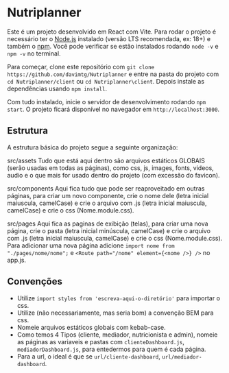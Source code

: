 # Nutriplanner

Este é um projeto desenvolvido em React com Vite. 
Para rodar o projeto é necessário ter o [Node.js](https://nodejs.org/) instalado 
(versão LTS recomendada, ex: 18+) e também o [npm](https://www.npmjs.com/). 
Você pode verificar se estão instalados rodando `node -v` e `npm -v` no terminal.

Para começar, clone este repositório com `git clone https://github.com/davimtg/Nutriplanner` 
e entre na pasta do projeto com `cd Nutriplanner/client` ou `cd Nutriplanner\client`. 
Depois instale as dependências usando `npm install`.

Com tudo instalado, inicie o servidor de desenvolvimento rodando `npm start`. 
O projeto ficará disponível no navegador em `http://localhost:3000`. 


## Estrutura
A estrutura básica do projeto segue a seguinte organização:  

src/assets
Tudo que está aqui dentro são arquivos estáticos GLOBAIS (serão usadas em todas as páginas), 
como css, js, images, fonts, videos, audio e o que mais for usado dentro do 
projeto (com excessão do favicon).

src/components
Aqui fica tudo que pode ser reaproveitado em outras páginas, para criar um novo 
componente, crie o nome dele (letra inicial maiuscula, camelCase) e crie o arquivo com .js
(letra inicial maiuscula, camelCase) e crie o css (Nome.module.css).

src/pages
Aqui fica as paginas de exibição (telas), para criar uma nova página, crie o pasta 
(letra inicial minúscula, camelCase) e crie o arquivo com .js (letra inicial 
maiuscula, camelCase) e crie o css (Nome.module.css). Para adicionar uma nova página adicione 
`import nome from "./pages/nome/nome";` e `<Route path="/nome" element={<nome />} />` no app.js.


## Convenções
- Utilize `import styles from 'escreva-aqui-o-diretório'` para importar o css.
- Utilize (não necessariamente, mas seria bom) a convenção BEM para css.
- Nomeie arquivos estáticos globais com kebab-case.
- Como temos 4 Tipos (cliente, mediador, nutricionista e admin), nomeie as páginas as variaveis
e pastas com `clienteDashboard.js`, `mediadorDashboard.js`, para entedermos para quem é cada página.
- Para a url, o ideal é que se `url/cliente-dashboard`, `url/mediador-dashboard`.